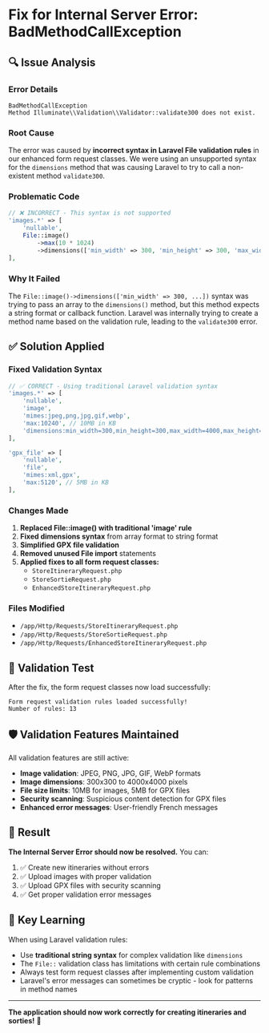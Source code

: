 # Fix for Internal Server Error: BadMethodCallException

## 🔍 Issue Analysis

### Error Details
```
BadMethodCallException
Method Illuminate\\Validation\\Validator::validate300 does not exist.
```

### Root Cause
The error was caused by **incorrect syntax in Laravel File validation rules** in our enhanced form request classes. We were using an unsupported syntax for the `dimensions` method that was causing Laravel to try to call a non-existent method `validate300`.

### Problematic Code
```php
// ❌ INCORRECT - This syntax is not supported
'images.*' => [
    'nullable',
    File::image()
        ->max(10 * 1024)
        ->dimensions(['min_width' => 300, 'min_height' => 300, 'max_width' => 4000, 'max_height' => 4000]),
],
```

### Why It Failed
The `File::image()->dimensions(['min_width' => 300, ...])` syntax was trying to pass an array to the `dimensions()` method, but this method expects a string format or callback function. Laravel was internally trying to create a method name based on the validation rule, leading to the `validate300` error.

## ✅ Solution Applied

### Fixed Validation Syntax
```php
// ✅ CORRECT - Using traditional Laravel validation syntax
'images.*' => [
    'nullable',
    'image',
    'mimes:jpeg,png,jpg,gif,webp',
    'max:10240', // 10MB in KB
    'dimensions:min_width=300,min_height=300,max_width=4000,max_height=4000',
],

'gpx_file' => [
    'nullable',
    'file',
    'mimes:xml,gpx',
    'max:5120', // 5MB in KB
],
```

### Changes Made

1. **Replaced File::image() with traditional 'image' rule**
2. **Fixed dimensions syntax** from array format to string format
3. **Simplified GPX file validation**
4. **Removed unused File import** statements
5. **Applied fixes to all form request classes:**
   - `StoreItineraryRequest.php`
   - `StoreSortieRequest.php`
   - `EnhancedStoreItineraryRequest.php`

### Files Modified
- `/app/Http/Requests/StoreItineraryRequest.php`
- `/app/Http/Requests/StoreSortieRequest.php`
- `/app/Http/Requests/EnhancedStoreItineraryRequest.php`

## 🧪 Validation Test

After the fix, the form request classes now load successfully:
```
Form request validation rules loaded successfully!
Number of rules: 13
```

## 🛡️ Validation Features Maintained

All validation features are still active:
- **Image validation**: JPEG, PNG, JPG, GIF, WebP formats
- **Image dimensions**: 300x300 to 4000x4000 pixels
- **File size limits**: 10MB for images, 5MB for GPX files
- **Security scanning**: Suspicious content detection for GPX files
- **Enhanced error messages**: User-friendly French messages

## 🚀 Result

**The Internal Server Error should now be resolved.** You can:

1. ✅ Create new itineraries without errors
2. ✅ Upload images with proper validation
3. ✅ Upload GPX files with security scanning
4. ✅ Get proper validation error messages

## 📝 Key Learning

When using Laravel validation rules:
- Use **traditional string syntax** for complex validation like `dimensions`
- The `File::` validation class has limitations with certain rule combinations
- Always test form request classes after implementing custom validation
- Laravel's error messages can sometimes be cryptic - look for patterns in method names

---

**The application should now work correctly for creating itineraries and sorties!** 🎉